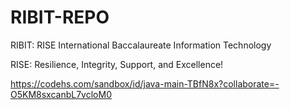# RIBIT-REPO

RIBIT: RISE International Baccalaureate Information Technology

RISE: Resilience, Integrity, Support, and Excellence!

https://codehs.com/sandbox/id/java-main-TBfN8x?collaborate=-O5KM8sxcanbL7vcloM0
